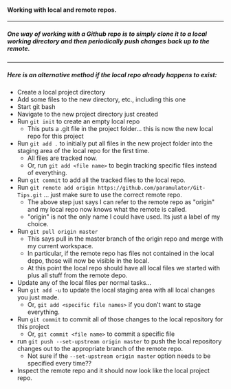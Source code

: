#### Working with local and remote repos.

***

##### One way of working with a Github repo is to simply clone it to a local working directory and then periodically push changes back up to the remote.

***

##### Here is an alternative method if the local repo already happens to exist:  
* Create a local project directory
* Add some files to the new directory, etc., including this one
* Start git bash
* Navigate to the new project directory just created
* Run `git init` to create an empty local repo
    + This puts a .git file in the project folder...  this is now the new local repo for this project
* Run `git add .` to initially put all files in the new project folder into the staging area of the local repo for the first time.
    + All files are tracked now.
    + Or, run `git add <file name>` to begin tracking specific files instead of everything.
* Run `git commit` to add all the tracked files to the local repo.
* Run `git remote add origin https://github.com/paramulator/Git-Tips.git` ... just make sure to use the correct remote repo.
    + The above step just says I can refer to the remote repo as "origin" and my local repo now knows what the remote is called.
    + "origin" is not the only name I could have used.  Its just a label of my choice.
* Run `git pull origin master`
    + This says pull in the master branch of the origin repo and merge with my current workspace.
    + In particular, if the remote repo has files not contained in the local depo, those will now be visible in the local.
    + At this point the local repo should have all local files we started with plus all stuff from the remote depo.
* Update any of the local files per normal tasks...
* Run `git add -u` to update the local staging area with all local changes you just made.
    + Or, `git add <specific file names>` if you don't want to stage everything.
* Run `git commit` to commit all of those changes to the local repository for this project
    + Or, `git commit <file name>` to commit a specific file
* run `git push --set-upstream origin master` to push the local repository changes out to the appropriate branch of the remote repo.
    + Not sure if the `--set-upstream origin master` option needs to be specified every time??  
* Inspect the remote repo and it should now look like the local project repo.
